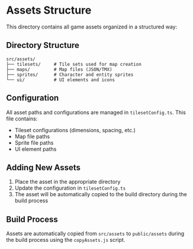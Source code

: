 # Assets Structure

This directory contains all game assets organized in a structured way:

## Directory Structure

```
src/assets/
├── tilesets/     # Tile sets used for map creation
├── maps/         # Map files (JSON/TMX)
├── sprites/      # Character and entity sprites
└── ui/           # UI elements and icons
```

## Configuration

All asset paths and configurations are managed in `tilesetConfig.ts`. This file contains:

- Tileset configurations (dimensions, spacing, etc.)
- Map file paths
- Sprite file paths
- UI element paths

## Adding New Assets

1. Place the asset in the appropriate directory
2. Update the configuration in `tilesetConfig.ts`
3. The asset will be automatically copied to the build directory during the build process

## Build Process

Assets are automatically copied from `src/assets` to `public/assets` during the build process using the `copyAssets.js` script. 